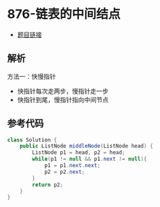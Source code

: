 # 876-链表的中间结点

- [题目链接](https://leetcode.cn/problems/middle-of-the-linked-list/submissions/)

## 解析

方法一：快慢指针
- 快指针每次走两步，慢指针走一步
- 快指针到尾，慢指针指向中间节点

## 参考代码
```Java
class Solution {
    public ListNode middleNode(ListNode head) {
        ListNode p1 = head, p2 = head;
        while(p1 != null && p1.next != null){
            p1 = p1.next.next;
            p2 = p2.next;
        }
        return p2;
    }
}
```
